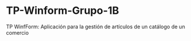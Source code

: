 # TP-Winform-Grupo-1B
TP WinfForm: Aplicación para la gestión de artículos de un catálogo de un comercio
